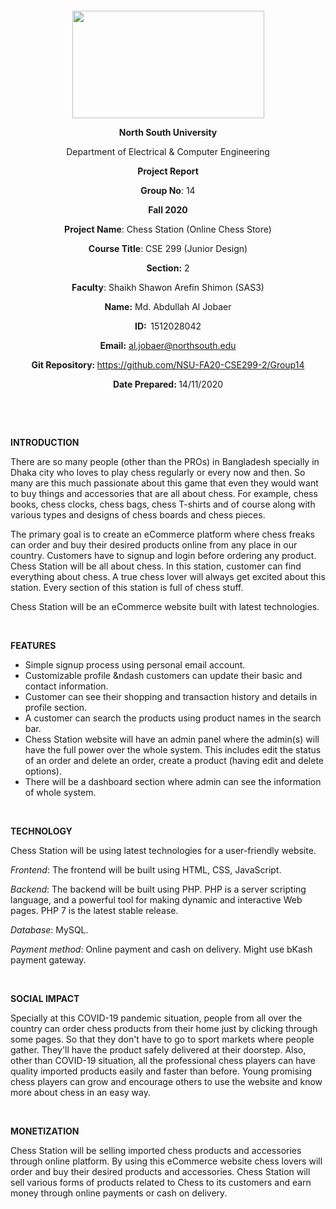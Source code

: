 <p style="text-align: center;">&nbsp;</p>
<p style="text-align: center;">&nbsp;</p>
<p align="center"><strong><img src="https://media.dhakatribune.com/uploads/2016/11/nsulogo.jpg" alt="" width="307" height="172" /></strong></p>
<p align="center"><strong>North South University</strong></p>
<p align="center">Department of Electrical &amp; Computer Engineering</p>
<p align="center"><strong>Project Report</strong></p>
<p align="center"><strong>Group No</strong>: 14</p>
<p align="center"><strong>Fall 2020</strong></p>
<p align="center"><strong>Project Name</strong>: Chess Station (Online Chess Store)</p>
<p align="center"><strong>Course Title</strong>: CSE 299 (Junior Design)</p>
<p align="center"><strong>Section</strong><strong>:</strong> 2</p>
<p align="center"><strong>Faculty</strong>: Shaikh Shawon Arefin Shimon (SAS3)</p>
<p align="center"><strong>Name</strong><strong>:</strong> Md. Abdullah Al Jobaer</p>
<p align="center"><strong>ID</strong><strong>:&nbsp; </strong>1512028042</p>
<p align="center"><strong>Email</strong><strong>:</strong> <a href="mailto:al.jobaer@northsouth.edu">al.jobaer@northsouth.edu</a></p>
<p align="center"><strong>Git Repository</strong><strong>: </strong><a href="https://github.com/NSU-FA20-CSE299-2/Group14">https://github.com/NSU-FA20-CSE299-2/Group14</a></p>
<p align="center"><strong>Date Prepared</strong><strong>: </strong>14/11/2020</p>
<p><strong>&nbsp;</strong></p>
<p><strong>&nbsp;</strong></p>
<p><strong>INTRODUCTION</strong></p>
<p> There are so many people (other than the PROs) in Bangladesh specially in Dhaka city who loves to play chess regularly or every now and then. So many are this much passionate about this game that even they would want to buy things and accessories that are all about chess. For example, chess books, chess clocks, chess bags, chess T-shirts and of course along with various types and designs of chess boards and chess pieces.</p>
<p> The primary goal is to create an eCommerce platform where chess freaks can order and buy their desired products online from any place in our country. Customers have to signup and login before ordering any product. Chess Station will be all about chess. In this station, customer can find everything about chess. A true chess lover will always get excited about this station. Every section of this station is full of chess stuff.</p>
<p> Chess Station will be an eCommerce website built with latest technologies.</p>
<p>&nbsp;</p>
<p><strong>FEATURES</strong></p>
<ul>
<li> Simple signup process using personal email account.</li>
<li> Customizable profile &ndash customers can update their basic and contact information.</li>
<li> Customer can see their shopping and transaction history and details in profile section.</li>
<li> A customer can search the products using product names in the search bar.</li>
<li> Chess Station website will have an admin panel where the admin(s) will have the full power over the whole system. This includes edit the status of an order and delete an order, create a product (having edit and delete options).</li>
<li> There will be a dashboard section where admin can see the information of whole system.</li>
</ul>
<p>&nbsp;</p>
<p><strong>TECHNOLOGY</strong></p>
<p> Chess Station will be using latest technologies for a user-friendly website.</p>
<p><em>Frontend</em>: The frontend will be built using HTML, CSS, JavaScript.</p>
<p><em>Backend</em>: The backend will be built using PHP. PHP is a server scripting language, and a powerful tool for making dynamic and interactive Web pages. PHP 7 is the latest stable release.</p>
<p><em>Database</em>: MySQL.</p>
<p><em>Payment method</em>: Online payment and cash on delivery. Might use bKash payment gateway.</p>
<p>&nbsp;</p>
<p><strong>SOCIAL IMPACT</strong></p>
<p>Specially at this COVID-19 pandemic situation, people from all over the country can order chess products from their home just by clicking through some pages. So that they don't have to go to sport markets where people gather. They'll have the product safely delivered at their doorstep. Also, other than COVID-19 situation, all the professional chess players can have quality imported products easily and faster than before. Young promising chess players can grow and encourage others to use the website and know more about chess in an easy way.</p>
<p>&nbsp;</p>
<p><strong>MONETIZATION</strong></p>
<p>Chess Station will be selling imported chess products and accessories through online platform. By using this eCommerce website chess lovers will order and buy their desired products and accessories. Chess Station will sell various forms of products related to Chess to its customers and earn money through online payments or cash on delivery.</p>
<p>&nbsp;</p>

